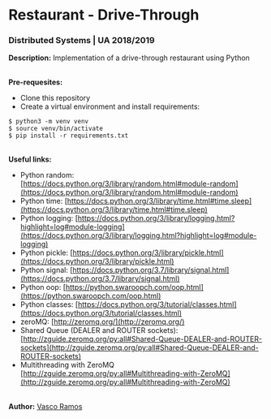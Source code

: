 # Restaurant - Drive-Through
### Distributed Systems | UA 2018/2019

**Description:** Implementation of a drive-through restaurant using Python  

<br/> **Pre-requesites:**

* Clone this repository
* Create a virtual environment and install requirements:
```console
$ python3 -m venv venv
$ source venv/bin/activate
$ pip install -r requirements.txt
```

<br/> **Useful links:**
  * Python random: [https://docs.python.org/3/library/random.html#module-random](https://docs.python.org/3/library/random.html#module-random)
  * Python time: [https://docs.python.org/3/library/time.html#time.sleep](https://docs.python.org/3/library/time.html#time.sleep)
  * Python logging: [https://docs.python.org/3/library/logging.html?highlight=log#module-logging](https://docs.python.org/3/library/logging.html?highlight=log#module-logging)
  * Python pickle: [https://docs.python.org/3/library/pickle.html](https://docs.python.org/3/library/pickle.html)
  * Python signal: [https://docs.python.org/3.7/library/signal.html](https://docs.python.org/3.7/library/signal.html)
  * Python oop: [https://python.swaroopch.com/oop.html](https://python.swaroopch.com/oop.html)
  * Python classes: [https://docs.python.org/3/tutorial/classes.html](https://docs.python.org/3/tutorial/classes.html)
  * zeroMQ: [http://zeromq.org/](http://zeromq.org/)
  * Shared Queue (DEALER and ROUTER sockets): [http://zguide.zeromq.org/py:all#Shared-Queue-DEALER-and-ROUTER-sockets](http://zguide.zeromq.org/py:all#Shared-Queue-DEALER-and-ROUTER-sockets)
  * Multithreading with ZeroMQ [http://zguide.zeromq.org/py:all#Multithreading-with-ZeroMQ](http://zguide.zeromq.org/py:all#Multithreading-with-ZeroMQ)

<br/> **Author:** [Vasco Ramos](https://github.com/vascoalramos)

